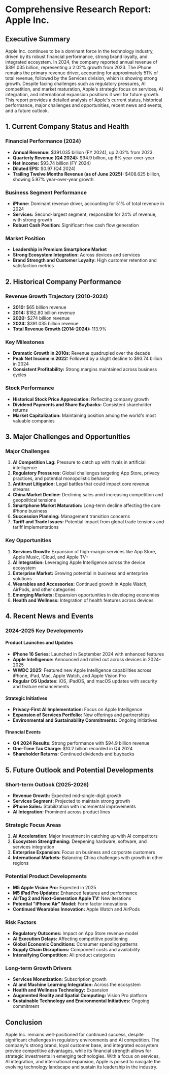 # Comprehensive Research Report: Apple Inc.

## Executive Summary

Apple Inc. continues to be a dominant force in the technology industry, driven by its robust financial performance, strong brand loyalty, and integrated ecosystem. In 2024, the company reported annual revenue of $391.035 billion, representing a 2.02% growth from 2023. The iPhone remains the primary revenue driver, accounting for approximately 51% of total revenue, followed by the Services division, which is showing strong growth. Despite facing challenges such as regulatory pressures, AI competition, and market maturation, Apple's strategic focus on services, AI integration, and international expansion positions it well for future growth. This report provides a detailed analysis of Apple's current status, historical performance, major challenges and opportunities, recent news and events, and a future outlook.

## 1. Current Company Status and Health

### Financial Performance (2024)

- **Annual Revenue:** $391.035 billion (FY 2024), up 2.02% from 2023
- **Quarterly Revenue (Q4 2024):** $94.9 billion, up 6% year-over-year
- **Net Income:** $93.74 billion (FY 2024)
- **Diluted EPS:** $0.97 (Q4 2024)
- **Trailing Twelve Months Revenue (as of June 2025):** $408.625 billion, showing 5.97% year-over-year growth

### Business Segment Performance

- **iPhone:** Dominant revenue driver, accounting for 51% of total revenue in 2024
- **Services:** Second-largest segment, responsible for 24% of revenue, with strong growth
- **Robust Cash Position:** Significant free cash flow generation

### Market Position

- **Leadership in Premium Smartphone Market**
- **Strong Ecosystem Integration:** Across devices and services
- **Brand Strength and Customer Loyalty:** High customer retention and satisfaction metrics

## 2. Historical Company Performance

### Revenue Growth Trajectory (2010-2024)

- **2010:** $65 billion revenue
- **2014:** $182.80 billion revenue
- **2020:** $274 billion revenue
- **2024:** $391.035 billion revenue
- **Total Revenue Growth (2014-2024):** 113.9%

### Key Milestones

- **Dramatic Growth in 2010s:** Revenue quadrupled over the decade
- **Peak Net Income in 2022:** Followed by a slight decline to $93.74 billion in 2024
- **Consistent Profitability:** Strong margins maintained across business cycles

### Stock Performance

- **Historical Stock Price Appreciation:** Reflecting company growth
- **Dividend Payments and Share Buybacks:** Consistent shareholder returns
- **Market Capitalization:** Maintaining position among the world's most valuable companies

## 3. Major Challenges and Opportunities

### Major Challenges

1. **AI Competition Lag:** Pressure to catch up with rivals in artificial intelligence
2. **Regulatory Pressures:** Global challenges targeting App Store, privacy practices, and potential monopolistic behavior
3. **Antitrust Litigation:** Legal battles that could impact core revenue streams
4. **China Market Decline:** Declining sales amid increasing competition and geopolitical tensions
5. **Smartphone Market Maturation:** Long-term decline affecting the core iPhone business
6. **Succession Planning:** Management transition concerns
7. **Tariff and Trade Issues:** Potential impact from global trade tensions and tariff implementations

### Key Opportunities

1. **Services Growth:** Expansion of high-margin services like App Store, Apple Music, iCloud, and Apple TV+
2. **AI Integration:** Leveraging Apple Intelligence across the device ecosystem
3. **Enterprise Market:** Growing potential in business and enterprise solutions
4. **Wearables and Accessories:** Continued growth in Apple Watch, AirPods, and other categories
5. **Emerging Markets:** Expansion opportunities in developing economies
6. **Health and Wellness:** Integration of health features across devices

## 4. Recent News and Events

### 2024-2025 Key Developments

#### Product Launches and Updates

- **iPhone 16 Series:** Launched in September 2024 with enhanced features
- **Apple Intelligence:** Announced and rolled out across devices in 2024-2025
- **WWDC 2025:** Featured new Apple Intelligence capabilities across iPhone, iPad, Mac, Apple Watch, and Apple Vision Pro
- **Regular OS Updates:** iOS, iPadOS, and macOS updates with security and feature enhancements

#### Strategic Initiatives

- **Privacy-First AI Implementation:** Focus on Apple Intelligence
- **Expansion of Services Portfolio:** New offerings and partnerships
- **Environmental and Sustainability Commitments:** Ongoing initiatives

#### Financial Events

- **Q4 2024 Results:** Strong performance with $94.9 billion revenue
- **One-Time Tax Charge:** $10.2 billion recorded in Q4 2024
- **Shareholder Returns:** Continued dividends and buybacks

## 5. Future Outlook and Potential Developments

### Short-term Outlook (2025-2026)

- **Revenue Growth:** Expected mid-single-digit growth
- **Services Segment:** Projected to maintain strong growth
- **iPhone Sales:** Stabilization with incremental improvements
- **AI Integration:** Prominent across product lines

### Strategic Focus Areas

1. **AI Acceleration:** Major investment in catching up with AI competitors
2. **Ecosystem Strengthening:** Deepening hardware, software, and services integration
3. **Enterprise Expansion:** Focus on business and corporate customers
4. **International Markets:** Balancing China challenges with growth in other regions

### Potential Product Developments

- **M5 Apple Vision Pro:** Expected in 2025
- **M5 iPad Pro Updates:** Enhanced features and performance
- **AirTag 2 and Next-Generation Apple TV:** New iterations
- **Potential "iPhone Air" Model:** Form factor innovations
- **Continued Wearables Innovation:** Apple Watch and AirPods

### Risk Factors

- **Regulatory Outcomes:** Impact on App Store revenue model
- **AI Execution Delays:** Affecting competitive positioning
- **Global Economic Conditions:** Consumer spending patterns
- **Supply Chain Disruptions:** Component costs and availability
- **Intensifying Competition:** All product categories

### Long-term Growth Drivers

- **Services Monetization:** Subscription growth
- **AI and Machine Learning Integration:** Across the ecosystem
- **Health and Wellness Technology:** Expansion
- **Augmented Reality and Spatial Computing:** Vision Pro platform
- **Sustainable Technology and Environmental Initiatives:** Ongoing commitment

## Conclusion

Apple Inc. remains well-positioned for continued success, despite significant challenges in regulatory environments and AI competition. The company's strong brand, loyal customer base, and integrated ecosystem provide competitive advantages, while its financial strength allows for strategic investments in emerging technologies. With a focus on services, AI integration, and international expansion, Apple is poised to navigate the evolving technology landscape and sustain its leadership in the industry.